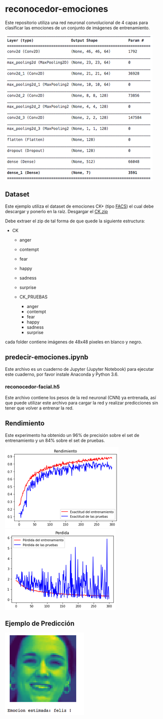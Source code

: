 # reconocedor-emociones
Este repositorio utiliza una red neuronal convolucional de 4 capas para clasificar las emociones de un conjunto de imágenes de entrenamiento.

![Capas Convolucionales](conv_capas.png)

## Dataset
Este ejemplo utiliza el dataset de emociones CK+ (tipo [FACS](https://imotions.com/blog/facial-action-coding-system/)) el cual debe descargar y ponerlo en la raíz. Desgargar el [CK.zip](https://drive.google.com/file/d/147cNhQBOCUcg5o2AYQxe1s7fVe-Fwvej/view?usp=sharing)

Debe extraer el zip de tal forma de que quede la siguiente estructura:

- CK
  - anger
  - contempt
  - fear
  - happy
  - sadness
  - surprise

  - CK_PRUEBAS
    - anger
    - contempt
    - fear
    - happy
    - sadness
    - surprise

cada folder contiene imágenes de 48x48 pixeles en blanco y negro.

## predecir-emociones.ipynb
Este archivo es un cuaderno de Jupyter (Jupyter Notebook) para ejecutar este cuaderno, por favor instale Anaconda y Python 3.6.

### reconocedor-facial.h5
Este archivo contiene los pesos de la red neuronal (CNN) ya entrenada, así que puede utilizar este archivo para cargar la red y realizar predicciones sin tener que volver a entrenar la red.

## Rendimiento
Este experimento ha obtenido un 96% de precisión sobre el set de entrenamiento y un 84% sobre el set de pruebas.

![Rendimiento](imagenes/rendimiento.png)
![Pérdida](imagenes/perdida.png)

## Ejemplo de Predicción

![Preducción](ejemplo.png)
